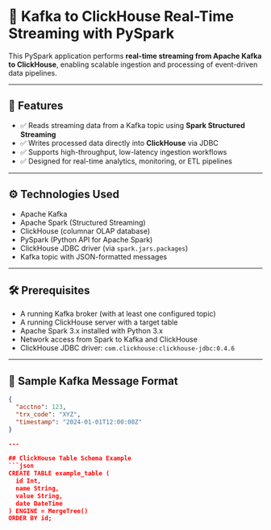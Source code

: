 # 📡 Kafka to ClickHouse Real-Time Streaming with PySpark

This PySpark application performs **real-time streaming from Apache Kafka to ClickHouse**, enabling scalable ingestion and processing of event-driven data pipelines.

---

## 🚀 Features

- ✅ Reads streaming data from a Kafka topic using **Spark Structured Streaming**
- ✅ Writes processed data directly into **ClickHouse** via JDBC
- ✅ Supports high-throughput, low-latency ingestion workflows
- ✅ Designed for real-time analytics, monitoring, or ETL pipelines

---

## ⚙️ Technologies Used

- Apache Kafka
- Apache Spark (Structured Streaming)
- ClickHouse (columnar OLAP database)
- PySpark (Python API for Apache Spark)
- ClickHouse JDBC driver (via `spark.jars.packages`)
- Kafka topic with JSON-formatted messages

---

## 🛠️ Prerequisites

- A running Kafka broker (with at least one configured topic)
- A running ClickHouse server with a target table
- Apache Spark 3.x installed with Python 3.x
- Network access from Spark to Kafka and ClickHouse
- ClickHouse JDBC driver: `com.clickhouse:clickhouse-jdbc:0.4.6`

---

## 🧪 Sample Kafka Message Format

```json
{
  "acctno": 123,
  "trx_code": "XYZ",
  "timestamp": "2024-01-01T12:00:00Z"
}

---

## ClickHouse Table Schema Example
```json
CREATE TABLE example_table (
  id Int,
  name String,
  value String,
  date DateTime
) ENGINE = MergeTree()
ORDER BY id;
```
